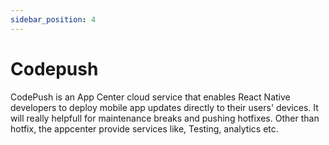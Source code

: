 ```yaml
---
sidebar_position: 4
---
```


# Codepush

CodePush is an App Center cloud service that enables React Native developers to deploy mobile app updates directly to their users' devices.
It will really helpfull for maintenance breaks and pushing hotfixes. Other than hotfix, the appcenter provide services like, Testing, analytics etc.
